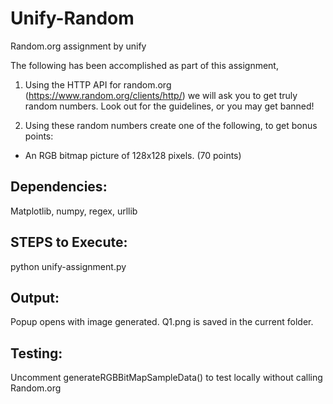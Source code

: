 # Unify-Random
Random.org assignment by unify

The following has been accomplished as part of this assignment,


1. Using the HTTP API for random.org (https://www.random.org/clients/http/) we will ask you to get truly random numbers. Look out for the guidelines, or you may get banned!

2. Using these random numbers create one of the following, to get bonus points:

- An RGB bitmap picture of 128x128 pixels. (70 points)

Dependencies:
--------------
Matplotlib, numpy, regex, urllib

STEPS to Execute:
--------------------
python unify-assignment.py

Output:
---------
Popup opens with image generated.
Q1.png is saved in the current folder.

Testing:
----------
Uncomment generateRGBBitMapSampleData() to test locally without calling Random.org
